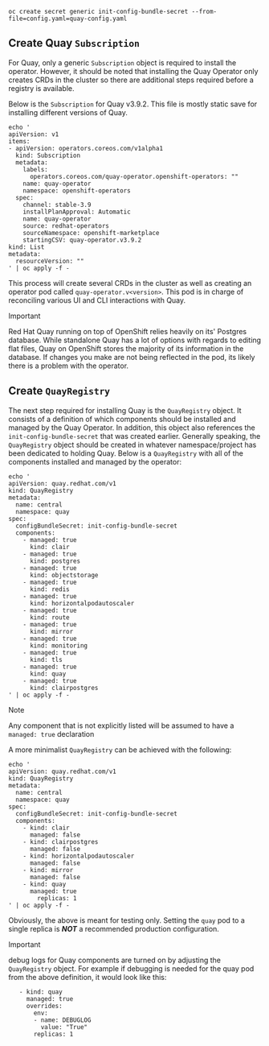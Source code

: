 ```
oc create secret generic init-config-bundle-secret --from-file=config.yaml=quay-config.yaml
```

## Create Quay `Subscription`

For Quay, only a generic `Subscription` object is required to install the operator. However, it should be noted that installing the Quay Operator only creates CRDs in the cluster so there are additional steps required before a registry is available.

Below is the `Subscription` for Quay v3.9.2. This file is mostly static save for installing different versions of Quay.

```
echo '
apiVersion: v1
items:
- apiVersion: operators.coreos.com/v1alpha1
  kind: Subscription
  metadata:
    labels:
      operators.coreos.com/quay-operator.openshift-operators: ""
    name: quay-operator
    namespace: openshift-operators
  spec:
    channel: stable-3.9
    installPlanApproval: Automatic
    name: quay-operator
    source: redhat-operators
    sourceNamespace: openshift-marketplace
    startingCSV: quay-operator.v3.9.2
kind: List
metadata:
  resourceVersion: ""
' | oc apply -f -
```

This process will create several CRDs in the cluster as well as creating an operator pod called `quay-operator.v<version>`. This pod is in charge of reconciling various UI and CLI interactions with Quay.

> [!IMPORTANT]
> Red Hat Quay running on top of OpenShift relies heavily on its' Postgres database. While standalone Quay has a lot of options with regards to editing flat files, Quay on OpenShift stores the majority of its information in the database. If changes you make are not being reflected in the pod, its likely there is a problem with the operator.

## Create `QuayRegistry`

The next step required for installing Quay is the `QuayRegistry` object. It consists of a definition of which components should be installed and managed by the Quay Operator. In addition, this object also references the `init-config-bundle-secret` that was created earlier. Generally speaking, the `QuayRegistry` object should be created in whatever namespace/project has been dedicated to holding Quay.  Below is a `QuayRegistry` with all of the components installed and managed by the operator:

```
echo '
apiVersion: quay.redhat.com/v1
kind: QuayRegistry
metadata:
  name: central
  namespace: quay
spec:
  configBundleSecret: init-config-bundle-secret
  components:
    - managed: true
      kind: clair
    - managed: true
      kind: postgres
    - managed: true
      kind: objectstorage
    - managed: true
      kind: redis
    - managed: true
      kind: horizontalpodautoscaler
    - managed: true
      kind: route
    - managed: true
      kind: mirror
    - managed: true
      kind: monitoring
    - managed: true
      kind: tls
    - managed: true
      kind: quay
    - managed: true
      kind: clairpostgres
' | oc apply -f -
```

> [!NOTE]
> Any component that is not explicitly listed will be assumed to have a `managed: true` declaration

A more minimalist `QuayRegistry` can be achieved with the following:

```
echo '
apiVersion: quay.redhat.com/v1
kind: QuayRegistry
metadata:
  name: central
  namespace: quay
spec:
  configBundleSecret: init-config-bundle-secret
  components:
    - kind: clair
      managed: false
    - kind: clairpostgres
      managed: false
    - kind: horizontalpodautoscaler
      managed: false
    - kind: mirror
      managed: false
    - kind: quay
      managed: true
        replicas: 1
' | oc apply -f -
```

Obviously, the above is meant for testing only. Setting the `quay` pod to a single replica is **_NOT_** a recommended production configuration.

> [!IMPORTANT]
> debug logs for Quay components are turned on by adjusting the `QuayRegistry` object. For example if debugging is needed for the quay pod from the above definition, it would look like this:
> ```
>    - kind: quay
>      managed: true
>      overrides:
>        env:
>        - name: DEBUGLOG
>          value: "True"
>        replicas: 1
>```

